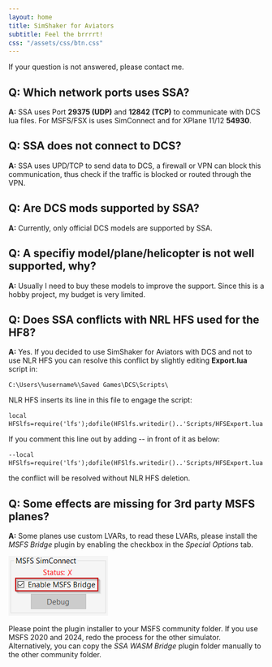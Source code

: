 ```yaml
---
layout: home
title: SimShaker for Aviators
subtitle: Feel the brrrrt!
css: "/assets/css/btn.css"
---
```


If your question is not answered, please contact me.

## Q: Which network ports uses SSA?
**A:** SSA uses Port **29375 (UDP)** and **12842 (TCP)** to communicate with DCS lua files. For MSFS/FSX is uses SimConnect and for XPlane 11/12 **54930**.

## Q: SSA does not connect to DCS?
**A:** SSA uses UPD/TCP to send data to DCS, a firewall or VPN can block this communication, thus check if the traffic is blocked or routed through the VPN.

## Q: Are DCS mods supported by SSA?
**A:** Currently, only official DCS models are supported by SSA.

## Q: A specifiy model/plane/helicopter is not well supported, why?
**A:** Usually I need to buy these models to improve the support. Since this is a hobby project, my budget is very limited. 

## Q: Does SSA conflicts with NRL HFS used for the HF8?
**A:** Yes.
If you decided to use SimShaker for Aviators with DCS and not to use NLR HFS you can resolve this conflict by slightly editing **Export.lua** script in:
```
C:\Users\%username%\Saved Games\DCS\Scripts\
```
NLR HFS inserts its line in this file to engage the script:

```
local HFSlfs=require('lfs');dofile(HFSlfs.writedir()..'Scripts/HFSExport.lua')
```

If you comment this line out by adding -- in front of it as below:

```
--local HFSlfs=require('lfs');dofile(HFSlfs.writedir()..'Scripts/HFSExport.lua')
```
the conflict will be resolved without NLR HFS deletion. 

## Q: Some effects are missing for 3rd party MSFS planes?
**A:** Some planes use custom LVARs, to read these LVARs, please install the *MSFS Bridge* plugin by enabling the checkbox in the *Special Options* tab. 

![MSFS Bridge](assets/img/MSFS_WASM_Bridge.png?raw=true "MSFS Bridge")

Please point the plugin installer to your MSFS community folder. If you use MSFS 2020 and 2024, redo the process for the other simulator. Alternatively, you can copy the *SSA WASM Bridge* plugin folder manually to the other community folder.